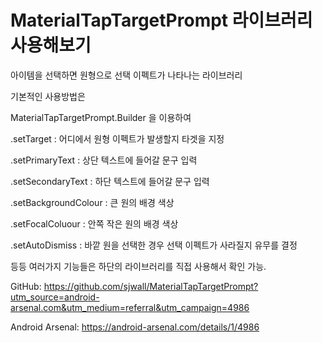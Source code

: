 # MaterialTapTargetPrompt 라이브러리 사용해보기 


아이템을 선택하면 원형으로 선택 이펙트가 나타나는 라이브러리


기본적인 사용방법은




MaterialTapTargetPrompt.Builder 을 이용하여


.setTarget : 어디에서 원형 이펙트가 발생할지 타겟을 지정


.setPrimaryText : 상단 텍스트에 들어갈 문구 입력


.setSecondaryText : 하단 텍스트에 들어갈 문구 입력


.setBackgroundColour : 큰 원의 배경 색상


.setFocalColuour : 안쪽 작은 원의 배경 색상


.setAutoDismiss : 바깥 원을 선택한 경우 선택 이펙트가 사라질지 유무를 결정




등등 여러가지 기능들은 하단의 라이브러리를 직접 사용해서 확인 가능.





GitHub:
https://github.com/sjwall/MaterialTapTargetPrompt?utm_source=android-arsenal.com&utm_medium=referral&utm_campaign=4986

Android Arsenal:
https://android-arsenal.com/details/1/4986
